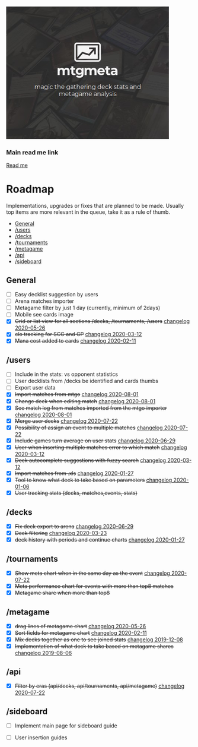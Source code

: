 [<img src="https://raw.githubusercontent.com/mtgmetaio/Read-me-first/master/mtgmetalogo.jpg">](https://mtgmeta.io)

### Main read me link

[Read me](https://github.com/mtgmetaio/Read-me-first)

# Roadmap

Implementations, upgrades or fixes that are planned to be made. Usually top items are more relevant in the queue, take it as a rule of thumb.

- [General](#general)
- [/users](#/users)
- [/decks](#/decks)
- [/tournaments](#/tournaments)
- [/metagame](#/metagame)
- [/api](#/api)
- [/sideboard](#/sideboard)


## General
* [ ] Easy decklist suggestion by users
* [ ] Arena matches importer
* [ ] Metagame filter by just 1 day (currently, minimum of 2days)
* [ ] Mobile see cards image 
* [x] ~~Grid or list view for all sections /decks, /tournaments, /users~~ [changelog 2020-05-26](https://github.com/mtgmetaio/changelog#2020-05-26)
* [x] ~~elo tracking for SCG and GP~~ [changelog 2020-03-12](https://github.com/mtgmetaio/changelog#2020-03-12)
* [x] ~~Mana cost added to cards~~ [changelog 2020-02-11](https://github.com/mtgmetaio/changelog#2020-02-11)

## /users

* [ ] Include in the stats: vs opponent statistics
* [ ] User decklists from /decks be identified and cards thumbs
* [ ] Export user data
* [x] ~~Import matches from mtgo~~ [changelog 2020-08-01](https://github.com/mtgmetaio/changelog/blob/master/README.md#2020-08-01)
* [x] ~~Change deck when editing match~~ [changelog 2020-08-01](https://github.com/mtgmetaio/changelog/blob/master/README.md#2020-08-01)
* [x] ~~See match log from matches imported from the mtgo importer~~ [changelog 2020-08-01](https://github.com/mtgmetaio/changelog/blob/master/README.md#2020-08-01)
* [x] ~~Merge user decks~~ [changelog 2020-07-22](https://github.com/mtgmetaio/changelog#2020-07-22)
* [x] ~~Possibility of assign an event to multiple matches~~ [changelog 2020-07-22](https://github.com/mtgmetaio/changelog#2020-07-22)
* [x] ~~Include games turn average on user stats~~ [changelog 2020-06-29](https://github.com/mtgmetaio/changelog#2020-06-29)
* [x] ~~User when inserting multiple matches error to which match~~ [changelog 2020-03-12](https://github.com/mtgmetaio/changelog#2020-03-12)
* [x] ~~Deck autocomplete suggestions with fuzzy search~~ [changelog 2020-03-12](https://github.com/mtgmetaio/changelog#2020-03-12)
* [x] ~~Import matches from .xls~~ [changelog 2020-01-27](https://github.com/mtgmetaio/changelog#2020-01-27)
* [x] ~~Tool to know what deck to take based on parameters~~ [changelog 2020-01-06](https://github.com/mtgmetaio/changelog#2020-01-06)
* [x] ~~User tracking stats (decks, matches,events, stats)~~

## /decks
* [x] ~~Fix deck export to arena~~ [changelog 2020-06-29](https://github.com/mtgmetaio/changelog#2020-06-29)
* [x] ~~Deck filtering~~ [changelog 2020-03-23](https://github.com/mtgmetaio/changelog#2020-03-23)
* [x] ~~deck history with periods and continue charts~~ [changelog 2020-01-27](https://github.com/mtgmetaio/changelog#2020-01-27)

## /tournaments
* [x] ~~Show meta chart when in the same day as the event~~ [changelog 2020-07-22](https://github.com/mtgmetaio/changelog#2020-07-22)
* [x] ~~Meta performance chart for events with more than top8 matches~~
* [x] ~~Metagame share when more than top8~~

## /metagame
* [x] ~~drag lines of metagame chart~~ [changelog 2020-05-26](https://github.com/mtgmetaio/changelog#2020-05-26)
* [x] ~~Sort fields for metagame chart~~ [changelog 2020-02-11](https://github.com/mtgmetaio/changelog#2020-02-11)
* [x] ~~Mix decks together as one to see joined stats~~ [changelog 2019-12-08](https://github.com/mtgmetaio/changelog#2019-12-08)
* [x] ~~Implementation of what deck to take based on metagame shares~~ [changelog 2019-08-06](https://github.com/mtgmetaio/changelog#2019-08-06)

## /api
* [x] ~~Filter by eras (api/decks, api/tournaments, api/metagame)~~ [changelog 2020-07-22](https://github.com/mtgmetaio/changelog#2020-07-22)

## /sideboard
* [ ] Implement main page for sideboard guide
* [ ] User insertion guides

